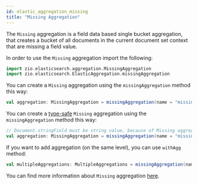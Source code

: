 ```yaml
---
id: elastic_aggregation_missing
title: "Missing Aggregation"
---
```


The `Missing` aggregation is a field data based single bucket aggregation, that creates a bucket of all documents in the current document set context that are missing a field value.

In order to use the `Missing` aggregation import the following:
```scala
import zio.elasticsearch.aggregation.MissingAggregation
import zio.elasticsearch.ElasticAggregation.missingAggregation
```

You can create a `Missing` aggregation using the `missingAggregation` method this way:
```scala
val aggregation: MissingAggregation = missingAggregation(name = "missingAggregation", field = "stringField")
```

You can create a [type-safe](https://lambdaworks.github.io/zio-elasticsearch/overview/overview_zio_prelude_schema) `Missing` aggregation using the `missingAggregation` method this way:
```scala
// Document.stringField must be string value, because of Missing aggregation
val aggregation: MissingAggregation = missingAggregation(name = "missingAggregation", field = Document.stringField)
```

If you want to add aggregation (on the same level), you can use `withAgg` method:
```scala
val multipleAggregations: MultipleAggregations = missingAggregation(name = "missingAggregation1", field = Document.stringField).withAgg(missingAggregation(name = "missingAggregation2", field = Document.stringField))
```

You can find more information about `Missing` aggregation [here](https://www.elastic.co/guide/en/elasticsearch/reference/7.17/search-aggregations-bucket-missing-aggregation.html).
